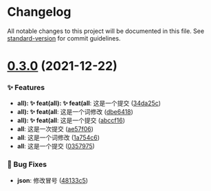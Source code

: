 # Changelog

All notable changes to this project will be documented in this file. See [standard-version](https://github.com/conventional-changelog/standard-version) for commit guidelines.

# [0.3.0](https://github.com/wsypower/wsy-vue3-template/compare/v0.2.0...v0.3.0) (2021-12-22)


### ✨ Features

* **all): :sparkles: feat(all): :sparkles: feat(all**: 这是一个提交 ([34da25c](https://github.com/wsypower/wsy-vue3-template/commit/34da25c))
* **all): :sparkles: feat(all**: 这是一个词修改 ([dbe6418](https://github.com/wsypower/wsy-vue3-template/commit/dbe6418))
* **all): :sparkles: feat(all**: 这是一个提交 ([abccf16](https://github.com/wsypower/wsy-vue3-template/commit/abccf16))
* **all**: 这是一次提交 ([ae57f06](https://github.com/wsypower/wsy-vue3-template/commit/ae57f06))
* **all**: 这是一个词修改 ([1a754c6](https://github.com/wsypower/wsy-vue3-template/commit/1a754c6))
* **all**: 这是一个提交 ([0357975](https://github.com/wsypower/wsy-vue3-template/commit/0357975))


### 🐛 Bug Fixes

* **json**: 修改冒号 ([48133c5](https://github.com/wsypower/wsy-vue3-template/commit/48133c5))
